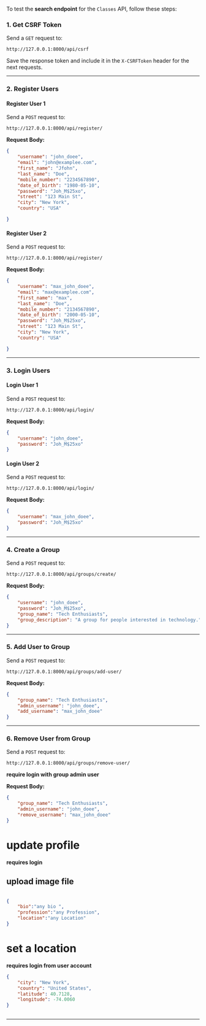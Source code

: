 To test the **search endpoint** for the `Classes` API, follow these steps:

### **1. Get CSRF Token**
Send a `GET` request to:
```http
http://127.0.0.1:8000/api/csrf
```
Save the response token and include it in the `X-CSRFToken` header for the next requests.

---

### **2. Register Users**
#### **Register User 1**
Send a `POST` request to:
```http
http://127.0.0.1:8000/api/register/
```
**Request Body:**
```json
{
    "username": "john_doee",
    "email": "john@examplee.com",
    "first_name": "Jfohn",
    "last_name": "Doe",
    "mobile_number": "2234567890",
    "date_of_birth": "1980-05-10",
    "password": "Joh_M$25xo",
    "street": "123 Main St",
    "city": "New York",
    "country": "USA"

}
```

#### **Register User 2**
Send a `POST` request to:
```http
http://127.0.0.1:8000/api/register/
```
**Request Body:**
```json
{
    "username": "max_john_doee",
    "email": "max@examplee.com",
    "first_name": "max",
    "last_name": "Doe",
    "mobile_number": "2134567890",
    "date_of_birth": "2000-05-10",
    "password": "Joh_M$25xo",
    "street": "123 Main St",
    "city": "New York",
    "country": "USA"

}
```

---

### **3. Login Users**
#### **Login User 1**
Send a `POST` request to:
```http
http://127.0.0.1:8000/api/login/
```
**Request Body:**
```json
{
    "username": "john_doee",
    "password": "Joh_M$25xo"
}
```

#### **Login User 2**
Send a `POST` request to:
```http
http://127.0.0.1:8000/api/login/
```
**Request Body:**
```json
{
    "username": "max_john_doee",
    "password": "Joh_M$25xo"
}
```

---

### **4. Create a Group**
Send a `POST` request to:
```http
http://127.0.0.1:8000/api/groups/create/
```
**Request Body:**
```json
{
    "username": "john_doee",
    "password": "Joh_M$25xo",
    "group_name": "Tech Enthusiasts",
    "group_description": "A group for people interested in technology."
}
```

---

### **5. Add User to Group**
Send a `POST` request to:
```http
http://127.0.0.1:8000/api/groups/add-user/
```
**Request Body:**
```json
{
    "group_name": "Tech Enthusiasts",
    "admin_username": "john_doee",
    "add_username": "max_john_doee"
}
```

---

### **6. Remove User from Group**
Send a `POST` request to:
```http
http://127.0.0.1:8000/api/groups/remove-user/
```
**require login with group admin user**

**Request Body:**
```json
{
    "group_name": "Tech Enthusiasts",
    "admin_username": "john_doee",
    "remove_username": "max_john_doee"
}
```
# update profile
**requires login**
 ## upload image file
```json

{
    "bio":"any bio ",
    "profession":"any Profession",
    "location":"any Location"
}


```

# set a location
**requires login from user account**
```json
{
    "city": "New York",
    "country": "United States",
    "latitude": 40.7128,
    "longitude": -74.0060
}



```
---

<!-- ### **7. Test the Search Endpoint for Classes**
Send a `GET` request to:
```http
http://127.0.0.1:8000/api/classes/search/?query=Tech
```
**Headers:**
```http
X-CSRFToken: <the obtained CSRF token>
Authorization: Token <your_auth_token>
```

This request should return all `Classes` that match the search query `"Tech"`. Let me know if you need modifications! 🚀 -->